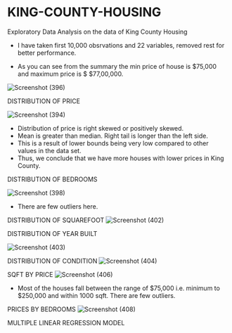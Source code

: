 # KING-COUNTY-HOUSING
Exploratory Data Analysis on the data of King County Housing

- I have taken first 10,000 obsrvations and 22 variables, removed rest for better performance.

- As you can see from the summary the min price of house is $75,000 and maximum price is $ $77,00,000.


![Screenshot (396)](https://user-images.githubusercontent.com/61165633/86880265-5bc31280-c0a1-11ea-96fc-fdf5976272f0.png)


DISTRIBUTION OF PRICE

![Screenshot (394)](https://user-images.githubusercontent.com/61165633/86878745-7b0c7080-c09e-11ea-8700-ddfd2125ec12.png)

- Distribution of price is right skewed or positively skewed. 
- Mean is greater than median. Right tail is longer than the left side.
- This is a result of lower bounds being very low compared to other values in the data  set.
- Thus, we conclude that we have more houses with lower prices in King County.


 DISTRIBUTION OF BEDROOMS
 
![Screenshot (398)](https://user-images.githubusercontent.com/61165633/86879952-d8a1bc80-c0a0-11ea-84a1-c87cdd8b28cb.png)

- There are few outliers here.

DISTRIBUTION OF SQUAREFOOT
![Screenshot (402)](https://user-images.githubusercontent.com/61165633/86880977-5e723780-c0a2-11ea-8e6f-a9c765a7e7af.png)

DISTRIBUTION OF YEAR BUILT

![Screenshot (403)](https://user-images.githubusercontent.com/61165633/86880986-63cf8200-c0a2-11ea-8998-e9ce42821181.png)

DISTRIBUTION OF CONDITION
![Screenshot (404)](https://user-images.githubusercontent.com/61165633/86880995-67630900-c0a2-11ea-9a26-e8e830d84e50.png)



SQFT BY PRICE
![Screenshot (406)](https://user-images.githubusercontent.com/61165633/86881355-06880080-c0a3-11ea-805b-2cf24eeda0fe.png)
- Most of the houses fall between the range of $75,000 i.e. minimum to $250,000 and within 1000 sqft. There are few outliers.




PRICES BY BEDROOMS
![Screenshot (408)](https://user-images.githubusercontent.com/61165633/86881562-739b9600-c0a3-11ea-9289-5b75fa6e3706.png)



MULTIPLE LINEAR REGRESSION MODEL
